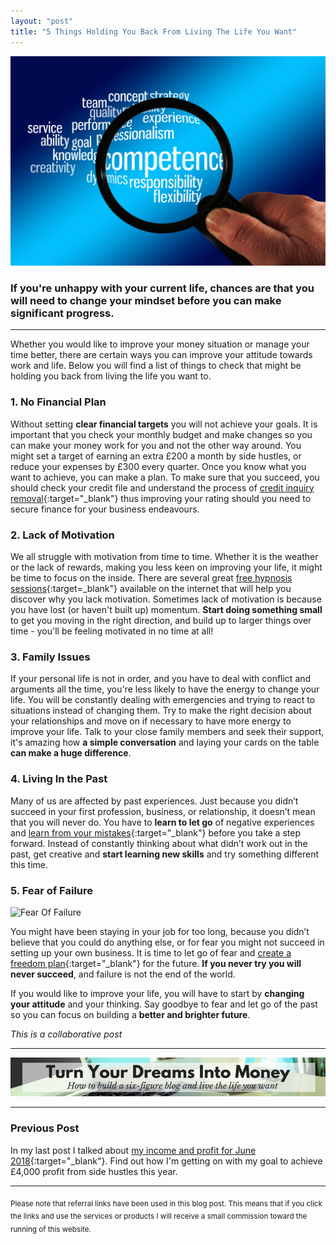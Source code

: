 ```yaml
---
layout: "post"
title: "5 Things Holding You Back From Living The Life You Want"
---
```

<a href="https://www.publicdomainpictures.net/en/view-image.php?image=212114&picture=the-analysis-of-success">
  <img src="/i/2018/5-things-holding-you-back-1.jpg" alt="magniying glass over business words">
</a>

### If you're unhappy with your current life, chances are that you will need to change your mindset before you can make significant progress.

***

Whether you would like to improve your money situation or manage your time better, there are certain ways you can improve your attitude towards work and life. Below you will find a list of things to check that might be holding you back from living the life you want to.

### 1. No Financial Plan
Without setting **clear financial targets** you will not achieve your goals. It is important that you check your monthly budget and make changes so you can make your money work for you and not the other way around. You might set a target of earning an extra £200 a month by side hustles, or reduce your expenses by £300 every quarter. Once you know what you want to achieve, you can make a plan. To make sure that you succeed, you should check your credit file and understand the process of [credit inquiry removal](https://repair.credit/how-to-remove-negative-items-from-your-credit-report/){:target="_blank"} thus improving your rating should you need to secure finance for your business endeavours.  

### 2. Lack of Motivation 
We all struggle with motivation from time to time. Whether it is the weather or the lack of rewards, making you less keen on improving your life, it might be time to focus on the inside. There are several great [free hypnosis sessions](http://www.freehypnosissessions.com/){:target=_blank"} available on the internet that will help you discover why you lack motivation. Sometimes lack of motivation is because you have lost (or haven't built up) momentum. **Start doing something small** to get you moving in the right direction, and build up to larger things over time - you'll be feeling motivated in no time at all!

### 3. Family Issues 
If your personal life is not in order, and you have to deal with conflict and arguments all the time, you're less likely to have the energy to change your life. You will be constantly dealing with emergencies and trying to react to situations instead of changing them. Try to make the right decision about your relationships and move on if necessary to have more energy to improve your life. Talk to your close family members and seek their support, it's amazing how **a simple conversation** and laying your cards on the table **can make a huge difference**.

### 4. Living In the Past 
Many of us are affected by past experiences. Just because you didn’t succeed in your first profession, business, or relationship, it doesn’t mean that you will never do. You have to **learn to let go** of negative experiences and [learn from your mistakes](http://scottberkun.com/essays/44-how-to-learn-from-your-mistakes/){:target="_blank"} before you take a step forward. Instead of constantly thinking about what didn’t work out in the past, get creative and **start learning new skills** and try something different this time.

### 5. Fear of Failure 
![Fear Of Failure](/i/2018/5-things-holding-you-back-2.jpg)

You might have been staying in your job for too long, because you didn’t believe that you could do anything else, or for fear you might not succeed in setting up your own business. It is time to let go of fear and [create a freedom plan](http://inspiringlifedesign.com/posts/freedom-plan-part-2.html){:target="_blank"} for the future. **If you never try you will never succeed**, and failure is not the end of the world. 

If you would like to improve your life, you will have to start by **changing your attitude** and your thinking. Say goodbye to fear and let go of the past so you can focus on building a **better and brighter future**. 

*This is a collaborative post*

***

<!-- START ADVERTISER: Emma Drew turn your dreams course -->
<center>
<a href="http://bit.ly/turnyourdreamsintomoney" target="_blank"><img src='/aff/turn-your-dreams-into-money-728x90.png' alt='Turn Your Dreams Into Money link to course' /></a>
</center>
<!-- END ADVERTISER: Emma Drew turn your dreams course -->

***

### Previous Post

In my last post I talked about [my income and profit for June 2018](/posts/june-2018-income-report.html){:target="_blank"}. Find out how I'm getting on with my goal to achieve £4,000 profit from side hustles this year.

***

<sub>Please note that referral links have been used in this blog post. This means that if you click the links and use the services or products I will receive a small commission toward the running of this website.</sub>











